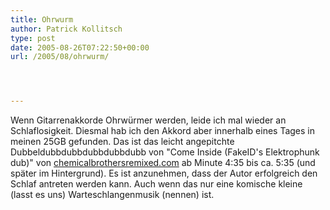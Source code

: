 ```yaml
---
title: Ohrwurm
author: Patrick Kollitsch
type: post
date: 2005-08-26T07:22:50+00:00
url: /2005/08/ohrwurm/




---
```

Wenn Gitarrenakkorde Ohrw&uuml;rmer werden, leide ich mal wieder an Schlaflosigkeit. Diesmal hab ich den Akkord aber innerhalb eines Tages in meinen 25GB gefunden. Das ist das leicht angepitchte Dubbeldubbdubbdubbdubbdubb von "Come Inside (FakeID's Elektrophunk dub)" von [chemicalbrothersremixed.com][1] ab Minute 4:35 bis ca. 5:35 (und sp&auml;ter im Hintergrund). Es ist anzunehmen, dass der Autor erfolgreich den Schlaf antreten werden kann. Auch wenn das nur eine komische kleine (lasst es uns) Warteschlangenmusik (nennen) ist.

 [1]: http://chemicalbrothersremixed.com
